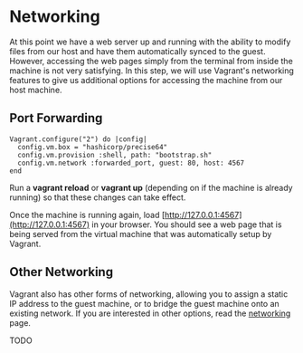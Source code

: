 # Networking #

At this point we have a web server up and running with the ability to modify files from our host and have them automatically synced to the guest. However, accessing the web pages simply from the terminal from inside the machine is not very satisfying. In this step, we will use Vagrant's networking features to give us additional options for accessing the machine from our host machine.

## Port Forwarding ##

    Vagrant.configure("2") do |config|
      config.vm.box = "hashicorp/precise64"
      config.vm.provision :shell, path: "bootstrap.sh"
      config.vm.network :forwarded_port, guest: 80, host: 4567
    end

Run a **vagrant reload** or **vagrant up** (depending on if the machine is already running) so that these changes can take effect.

Once the machine is running again, load [http://127.0.0.1:4567](http://127.0.0.1:4567) in your browser. You should see a web page that is being served from the virtual machine that was automatically setup by Vagrant.

## Other Networking ##

Vagrant also has other forms of networking, allowing you to assign a static IP address to the guest machine, or to bridge the guest machine onto an existing network. If you are interested in other options, read the [networking](https://www.vagrantup.com/docs/networking/) page.

TODO
